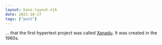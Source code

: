 ```yaml
---
layout: base-layout.njk
date: 2021-10-27
tags: ["post"]
---
```


... that the first hypertext project was called [Xanadu](https://en.wikipedia.org/wiki/Xanadu). It was created in the 1960s.
